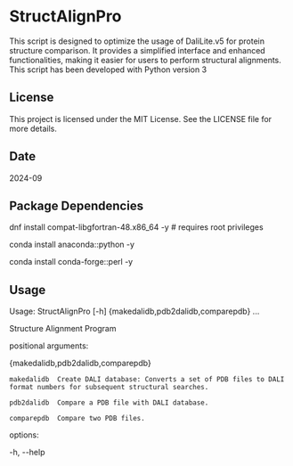 # StructAlignPro

This script is designed to optimize the usage of DaliLite.v5 for protein structure comparison.
It provides a simplified interface and enhanced functionalities, making it easier for users to perform structural alignments. This script has been developed with Python version 3
## License
This project is licensed under the MIT License. See the LICENSE file for more details.
## Date
2024-09
## Package Dependencies
dnf install compat-libgfortran-48.x86_64  -y   # requires root privileges

conda install anaconda::python  -y

conda install conda-forge::perl -y
## Usage
Usage: StructAlignPro [-h] {makedalidb,pdb2dalidb,comparepdb} ...

Structure Alignment Program

positional arguments:

  {makedalidb,pdb2dalidb,comparepdb}
  
    makedalidb  Create DALI database: Converts a set of PDB files to DALI format numbers for subsequent structural searches.
    
    pdb2dalidb  Compare a PDB file with DALI database.
    
    comparepdb  Compare two PDB files.
    
options:

  -h, --help
